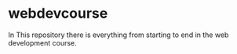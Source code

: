 # webdevcourse
In This repository there is everything from starting to end in the web development course.
